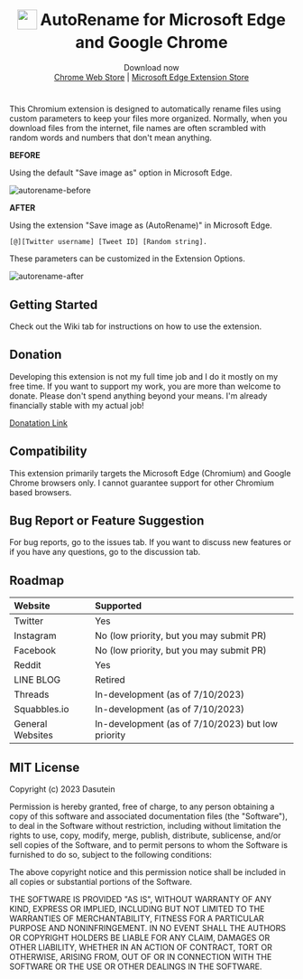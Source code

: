 <h1 align="center">
<sub>
<img  src="https://raw.githubusercontent.com/ddasutein/AutoRename/master/assets/autorename-logo.png"
      height="35"
      width="35">
</sub>
AutoRename for Microsoft Edge and Google Chrome
</h1>
<p align="center">
Download now
<br>
<a href="https://chrome.google.com/webstore/detail/autorename/gjmkdopdnkblnjbadmccmjpjpjcechgm">Chrome Web Store</a>
|
<a href="https://microsoftedge.microsoft.com/addons/detail/pcjifgnddjaicajodgbpcgjfbebnckfe">Microsoft Edge Extension Store</a>
<h1></h1>
</p>

This Chromium extension is designed to automatically rename files using custom parameters to keep your files more organized. Normally, when you download files from the internet, file names are often scrambled with random words and numbers that don't mean anything.  

**BEFORE**

Using the default "Save image as" option in Microsoft Edge.

![autorename-before](https://user-images.githubusercontent.com/24803220/55883799-893cba00-5bd9-11e9-8843-4c065939243b.png)

**AFTER**

Using the extension "Save image as (AutoRename)" in Microsoft Edge.

`[@][Twitter username] [Tweet ID] [Random string].`

These parameters can be customized in the Extension Options.

![autorename-after](https://user-images.githubusercontent.com/24803220/55883848-9d80b700-5bd9-11e9-950a-9b8ae05e9f5b.png)

## Getting Started

Check out the Wiki tab for instructions on how to use the extension. 

## Donation

Developing this extension is not my full time job and I do it mostly on my free time. If you want to support my work, you are more than welcome to donate. Please don't spend anything beyond your means. I'm already financially stable with my actual job!

[Donatation Link](paypal.me/dustinlirio)


## Compatibility

This extension primarily targets the Microsoft Edge (Chromium) and Google Chrome browsers only. I cannot guarantee support for other Chromium based browsers. 

## Bug Report or Feature Suggestion

For bug reports, go to the issues tab. If you want to discuss new features or if you have any questions, go to the discussion tab.

## Roadmap

Website | Supported
:--|:--
Twitter | Yes 
Instagram | No (low priority, but you may submit PR) 
Facebook | No (low priority, but you may submit PR)
Reddit | Yes 
LINE BLOG | Retired 
Threads | In-development (as of 7/10/2023)
Squabbles.io | In-development (as of 7/10/2023)
General Websites | In-development (as of 7/10/2023) but low priority


## MIT License

Copyright (c) 2023 Dasutein

Permission is hereby granted, free of charge, to any person obtaining a copy
of this software and associated documentation files (the "Software"), to deal
in the Software without restriction, including without limitation the rights
to use, copy, modify, merge, publish, distribute, sublicense, and/or sell
copies of the Software, and to permit persons to whom the Software is
furnished to do so, subject to the following conditions:

The above copyright notice and this permission notice shall be included in all
copies or substantial portions of the Software.

THE SOFTWARE IS PROVIDED "AS IS", WITHOUT WARRANTY OF ANY KIND, EXPRESS OR
IMPLIED, INCLUDING BUT NOT LIMITED TO THE WARRANTIES OF MERCHANTABILITY,
FITNESS FOR A PARTICULAR PURPOSE AND NONINFRINGEMENT. IN NO EVENT SHALL THE
AUTHORS OR COPYRIGHT HOLDERS BE LIABLE FOR ANY CLAIM, DAMAGES OR OTHER
LIABILITY, WHETHER IN AN ACTION OF CONTRACT, TORT OR OTHERWISE, ARISING FROM,
OUT OF OR IN CONNECTION WITH THE SOFTWARE OR THE USE OR OTHER DEALINGS IN THE
SOFTWARE.

